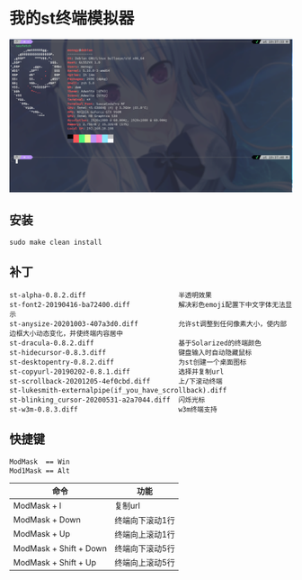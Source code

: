 # 我的st终端模拟器

![demo](./demo.png)

## 安装
	sudo make clean install 

## 补丁
	st-alpha-0.8.2.diff                       半透明效果 
	st-font2-20190416-ba72400.diff            解决彩色emoji配置下中文字体无法显示 
	st-anysize-20201003-407a3d0.diff          允许st调整到任何像素大小，使内部边框大小动态变化，并使终端内容居中
	st-dracula-0.8.2.diff                     基于Solarized的终端颜色
	st-hidecursor-0.8.3.diff                  键盘输入时自动隐藏鼠标
	st-desktopentry-0.8.2.diff                为st创建一个桌面图标 
	st-copyurl-20190202-0.8.1.diff            选择并复制url
	st-scrollback-20201205-4ef0cbd.diff       上/下滚动终端
	st-lukesmith-externalpipe(if_you_have_scrollback).diff
	st-blinking_cursor-20200531-a2a7044.diff  闪烁光标 
	st-w3m-0.8.3.diff                         w3m终端支持

## 快捷键
	ModMask  == Win
	Mod1Mask == Alt

| 命令                       | 功能                    |
|----------------------------|-------------------------|
| ModMask + l                | 复制url                 |
| ModMask + Down             | 终端向下滚动1行         |
| ModMask + Up               | 终端向上滚动1行         |
| ModMask + Shift + Down     | 终端向下滚动5行         |
| ModMask + Shift + Up       | 终端向上滚动5行         |


